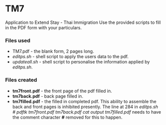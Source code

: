 # TM7
Application to Extend Stay - Thai Immigration
Use the provided scripts to fill in the PDF form with your particulars.

### Files used
+ TM7.pdf - the blank form, 2 pages long.
+ *editps.sh* - shell script to apply the users data to the pdf.
+ *updateall.sh* - shell script to personalise the information applied by *editps.sh*.

### Files created
+ __tm7front.pdf__ - the front page of the pdf filled in.
+ __tm7back.pdf__ - back page filled in.
+ __tm7filled.pdf__ - the filled in completed pdf. This ability to assemble the back and front pages is inhibited presently. The line at 284 in *editps.sh* _# pdftk tm7front.pdf tm7back.pdf cat output tm7filled.pdf_ needs to have the comment character __#__ removed for this to happen.
